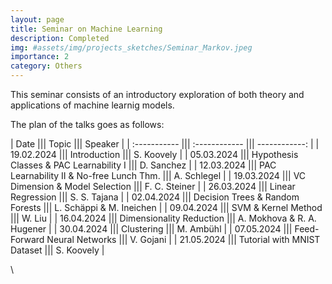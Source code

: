 ```yaml
---
layout: page
title: Seminar on Machine Learning
description: Completed
img: #assets/img/projects_sketches/Seminar_Markov.jpeg
importance: 2
category: Others
---
```


This seminar consists of an introductory exploration of both theory and applications of machine learnig models.

The plan of the talks goes as follows:

| Date ||| Topic ||| Speaker |
| :----------- ||| :------------ ||| ------------: |
| 19.02.2024       |||    Introduction    |||   S. Koovely  |
| 05.03.2024       |||    Hypothesis Classes & PAC Learnability I    |||       D. Sanchez   |
| 12.03.2024       |||    PAC Learnability II & No-free Lunch Thm.    |||       A. Schlegel    |
| 19.03.2024       |||    VC Dimension & Model Selection |||      F. C. Steiner   |
| 26.03.2024       |||    Linear Regression    |||       S. S. Tajana    |
| 02.04.2024       |||    Decision Trees & Random Forests    |||     L. Schäppi  & M. Ineichen    |
| 09.04.2024       |||    SVM & Kernel Method    |||       W. Liu    |
| 16.04.2024       |||    Dimensionality Reduction   |||       A. Mokhova & R. A. Hugener    |
| 30.04.2024       |||    Clustering    |||       M. Ambühl    |
| 07.05.2024       |||    Feed-Forward Neural Networks    |||       V. Gojani    |
| 21.05.2024       |||    Tutorial with MNIST Dataset    |||       S. Koovely    |

\\


<!--
Reading Assignments: \\
Durret - Probability: Theory and Examples: Th. 5.2.1, Th. 5.2.2, and Th. 5.2.3 \\
Daniel Jurafsky and James H Martin - Speech and Language Processing: An Introduction to Natural Language Processing, Computational Linguistics, and SpeechRecognition: Appendix A.1 and A.2
-->